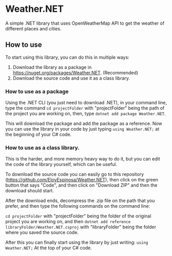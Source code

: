 # Weather.NET
A simple .NET library that uses OpenWeatherMap API to get the weather of different places and cities.

## How to use
To start using this library, you can do this in multiple ways:
1. Download the library as a package in https://nuget.org/packages/Weather.NET. (Recommended)
2. Download the source code and use it as a class library.

### How to use as a package
Using the .NET CLI (you just need to download .NET), in your command line, type the command ```cd projectFolder``` with "projectFolder" being the path of the project you are working on, then, type ```dotnet add package Weather.NET```.

This will download the package and add the package as a reference. Now you can use the library in your code by just typing ```using Weather.NET;``` at the beginning of your C# code.

### How to use as a class library.
This is the harder, and more memory heavy way to do it, but you can edit the code of the library yourself, which can be useful.

To download the source code you can easily go to this repository (https://github.com/EloyEspinosa/Weather.NET), then click on the green button that says "Code", and then click on "Download ZIP" and then the download should start.

After the download ends, decompress the .zip file on the path that you prefer, and then type the following commands on the command line:

```cd projectFolder``` with "projectFolder" being the folder of the original project you are working on, and then ```dotnet add reference libraryFolder/Weather.NET.csproj``` with "libraryFolder" being the folder where you saved the source code.

After this you can finally start using the library by just writing:
```using Weather.NET;```
At the top of your C# code.